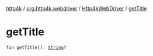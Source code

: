 [http4k](../../index.md) / [org.http4k.webdriver](../index.md) / [Http4kWebDriver](index.md) / [getTitle](./get-title.md)

# getTitle

`fun getTitle(): `[`String`](https://kotlinlang.org/api/latest/jvm/stdlib/kotlin/-string/index.html)`?`